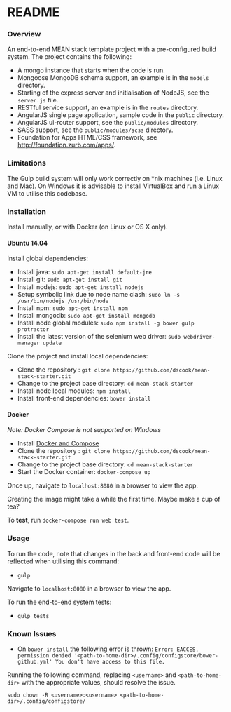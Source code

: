 # README #

### Overview ###

An end-to-end MEAN stack template project with a pre-configured build system.  The project contains the following:

* A mongo instance that starts when the code is run.
* Mongoose MongoDB schema support, an example is in the `models` directory.
* Starting of the express server and initialisation of NodeJS, see the `server.js` file.
* RESTful service support, an example is in the `routes` directory.
* AngularJS single page application, sample code in the `public` directory.
* AngularJS ui-router support, see the `public/modules` directory.
* SASS support, see the `public/modules/scss` directory.
* Foundation for Apps HTML/CSS framework, see http://foundation.zurb.com/apps/.

### Limitations ###

The Gulp build system will only work correctly on \*nix machines (i.e. Linux and Mac).  On Windows it is advisable to install VirtualBox and run a Linux VM to utilise this codebase.

### Installation ###

Install manually, or with Docker (on Linux or OS X only).

#### Ubuntu 14.04 ####

Install global dependencies:

* Install java: `sudo apt-get install default-jre`
* Install git: `sudo apt-get install git`
* Install nodejs: `sudo apt-get install nodejs`
* Setup symbolic link due to node name clash: `sudo ln -s /usr/bin/nodejs /usr/bin/node`
* Install npm: `sudo apt-get install npm`
* Install mongodb: `sudo apt-get install mongodb`
* Install node global modules: `sudo npm install -g bower gulp protractor`
* Install the latest version of the selenium web driver: `sudo webdriver-manager update`

Clone the project and install local dependencies:

* Clone the repository : `git clone https://github.com/dscook/mean-stack-starter.git`
* Change to the project base directory: `cd mean-stack-starter`
* Install node local modules: `npm install`
* Install front-end dependencies: `bower install`

#### Docker ####

*Note: Docker Compose is not supported on Windows*

* Install [Docker and Compose](https://docs.docker.com/compose/install/)
* Clone the repository : `git clone https://github.com/dscook/mean-stack-starter.git`
* Change to the project base directory: `cd mean-stack-starter`
* Start the Docker container: `docker-compose up`

Once up, navigate to `localhost:8080` in a browser to view the app.

Creating the image might take a while the first time. Maybe make a cup of tea?

To **test**, run `docker-compose run web test`.

### Usage ###

To run the code, note that changes in the back and front-end code will be reflected when utilising this command:

* `gulp`

Navigate to `localhost:8080` in a browser to view the app.

To run the end-to-end system tests:

* `gulp tests`

### Known Issues ###

* On `bower install` the following error is thrown: `Error: EACCES, permission denied '<path-to-home-dir>/.config/configstore/bower-github.yml' You don't have access to this file.`

Running the following command, replacing `<username>` and `<path-to-home-dir>` with the appropriate values, should resolve the issue.

`sudo chown -R <username>:<username> <path-to-home-dir>/.config/configstore/`
